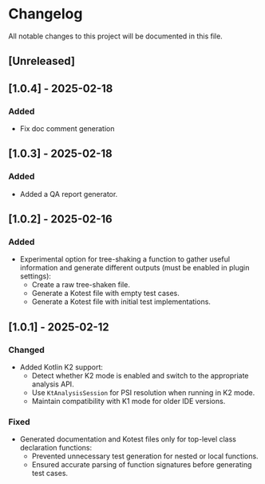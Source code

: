 <!-- Keep a Changelog guide -> https://keepachangelog.com -->

# Changelog

All notable changes to this project will be documented in this file.

## [Unreleased]

## [1.0.4] - 2025-02-18

### Added

- Fix doc comment generation

## [1.0.3] - 2025-02-18

### Added

- Added a QA report generator.

## [1.0.2] - 2025-02-16

### Added

- Experimental option for tree-shaking a function to gather useful information and generate different outputs (must be
  enabled in plugin settings):
  - Create a raw tree-shaken file.
  - Generate a Kotest file with empty test cases.
  - Generate a Kotest file with initial test implementations.

## [1.0.1] - 2025-02-12

### Changed

- Added Kotlin K2 support:
  - Detect whether K2 mode is enabled and switch to the appropriate analysis API.
  - Use `KtAnalysisSession` for PSI resolution when running in K2 mode.
  - Maintain compatibility with K1 mode for older IDE versions.

### Fixed

- Generated documentation and Kotest files only for top-level class declaration functions:
  - Prevented unnecessary test generation for nested or local functions.
  - Ensured accurate parsing of function signatures before generating test cases.
